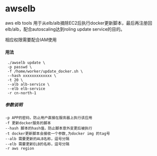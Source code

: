 # awselb
aws elb tools 用于从elb/alb摘除EC2后执行docker更新脚本，最后再注册回elb/alb，配合autoscaling达到roling update service的目的。

相应权限需要配合IAM使用

#### 用法

```
 ./awselb update \
 -p passwd \
 -f /home/worker/update_docker.sh \
 --hash xxxxxxxxxxxxx \
 -t 20 \
 --alb alb-service \
 --elb elb-service
 -r cn-north-1 
``` 
##### 参数说明 
 ```
 -p APP的密码，防止用户直接在服务器上执行该应用
 -f 更新docker服务的脚本
 --hash 脚本的hash值，防止脚本意外变更后被执行
 -t docker更新脚本会接收一个参数,为docker img 的tag号
 --alb 需要更新的ALB名称，逗号分隔
 --elb 需要更新ELB的名称，逗号分隔
 -r aws region
 ```


